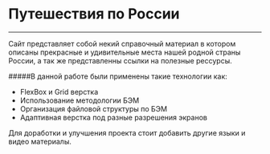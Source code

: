 # Путешествия по России
___
Сайт представляет собой некий справочный материал в котором описаны прекрасные и удивительные места нашей родной страны России, а так же представленны ссылки на полезные рессурсы.

#####В данной работе были применены такие технологии как:
+ FlexBox и Grid верстка
+ Использование методологии БЭМ
+ Организация файловой структуры по БЭМ
+ Адаптивная верстка под разные разрешения экранов

Для доработки и улучшения проекта стоит добавить другие языки и видео материалы.

